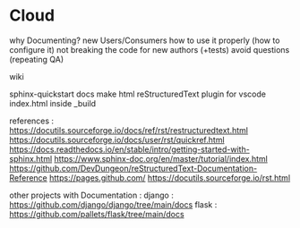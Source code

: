 # Cloud

why Documenting?
  new Users/Consumers
  how to use it properly (how to configure it)
  not breaking the code for new authors (+tests)
  avoid questions (repeating QA)

wiki
  
sphinx-quickstart docs
make html
reStructuredText plugin for vscode
index.html inside _build



references : 
https://docutils.sourceforge.io/docs/ref/rst/restructuredtext.html
https://docutils.sourceforge.io/docs/user/rst/quickref.html
https://docs.readthedocs.io/en/stable/intro/getting-started-with-sphinx.html
https://www.sphinx-doc.org/en/master/tutorial/index.html
https://github.com/DevDungeon/reStructuredText-Documentation-Reference
https://pages.github.com/
https://docutils.sourceforge.io/rst.html


other projects with Documentation : 
django : https://github.com/django/django/tree/main/docs
flask : https://github.com/pallets/flask/tree/main/docs

